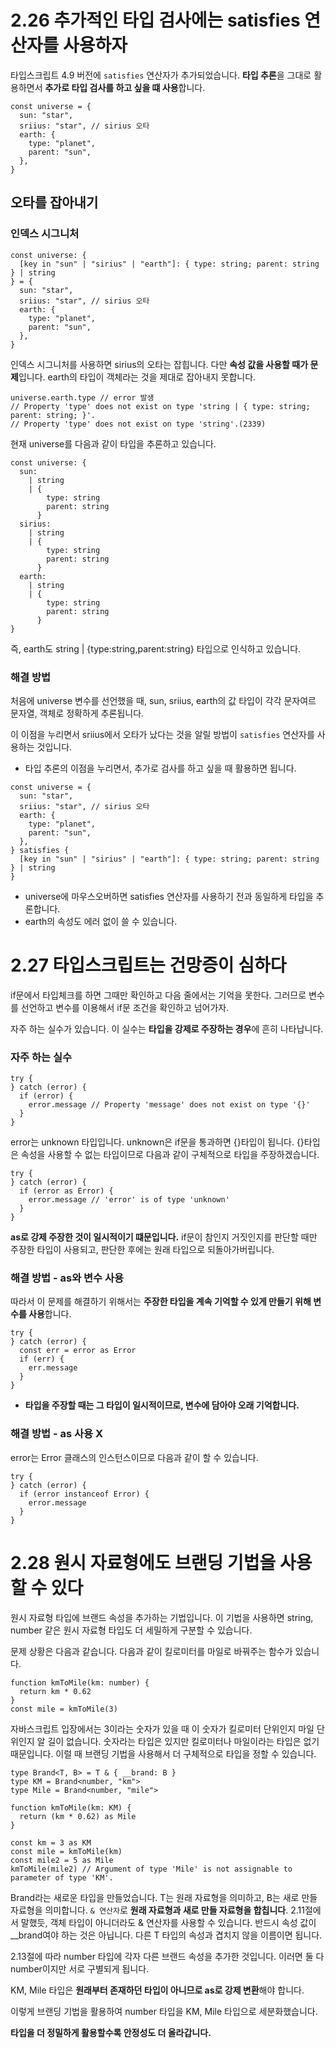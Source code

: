 # 2.26 추가적인 타입 검사에는 satisfies 연산자를 사용하자

타입스크립트 4.9 버전에 `satisfies` 연산자가 추가되었습니다. **타입 추론**을 그대로 활용하면서 **추가로 타입 검사를 하고 싶을 떄 사용**합니다.

```tsx
const universe = {
  sun: "star",
  sriius: "star", // sirius 오타
  earth: {
    type: "planet",
    parent: "sun",
  },
}
```

## 오타를 잡아내기

### 인덱스 시그니처

```tsx
const universe: {
  [key in "sun" | "sirius" | "earth"]: { type: string; parent: string } | string
} = {
  sun: "star",
  sriius: "star", // sirius 오타
  earth: {
    type: "planet",
    parent: "sun",
  },
}
```

인덱스 시그니처를 사용하면 sirius의 오타는 잡힙니다.
다만 **속성 값을 사용할 때가 문제**입니다. earth의 타입이 객체라는 것을 제대로 잡아내지 못합니다.

```tsx
universe.earth.type // error 발생
// Property 'type' does not exist on type 'string | { type: string; parent: string; }'.
// Property 'type' does not exist on type 'string'.(2339)
```

현재 universe를 다음과 같이 타입을 추론하고 있습니다.

```tsx
const universe: {
  sun:
    | string
    | {
        type: string
        parent: string
      }
  sirius:
    | string
    | {
        type: string
        parent: string
      }
  earth:
    | string
    | {
        type: string
        parent: string
      }
}
```

즉, earth도 string | {type:string,parent:string} 타입으로 인식하고 있습니다.

### 해결 방법

처음에 universe 변수를 선언했을 때, sun, sriius, earth의 값 타입이 각각 문자여르 문자열, 객체로 정확하게 추론됩니다.

이 이점을 누리면서 sriius에서 오타가 났다는 것을 알릴 방법이 `satisfies` 연산자를 사용하는 것입니다.

- 타입 추론의 이점을 누리면서, 추가로 검사를 하고 싶을 때 활용하면 됩니다.

```tsx
const universe = {
  sun: "star",
  sriius: "star", // sirius 오타
  earth: {
    type: "planet",
    parent: "sun",
  },
} satisfies {
  [key in "sun" | "sirius" | "earth"]: { type: string; parent: string } | string
}
```

- universe에 마우스오버하면 satisfies 연산자를 사용하기 전과 동일하게 타입을 추론합니다.
- earth의 속성도 에러 없이 쓸 수 있습니다.

# 2.27 타입스크립트는 건망증이 심하다

if문에서 타입체크를 하면 그때만 확인하고 다음 줄에서는 기억을 못한다.
그러므로 변수를 선언하고 변수를 이용해서 if문 조건을 확인하고 넘어가자.

자주 하는 실수가 있습니다. 이 실수는 **타입을 강제로 주장하는 경우**에 흔히 나타납니다.

### 자주 하는 실수

```tsx
try {
} catch (error) {
  if (error) {
    error.message // Property 'message' does not exist on type '{}'
  }
}
```

error는 unknown 타입입니다. unknown은 if문을 통과하면 {}타입이 됩니다. {}타입은 속성을 사용할 수 없는 타입이므로 다음과 같이 구체적으로 타입을 주장하겠습니다.

```tsx
try {
} catch (error) {
  if (error as Error) {
    error.message // 'error' is of type 'unknown'
  }
}
```

**as로 강제 주장한 것이 일시적이기 떄문입니다.** if문이 참인지 거짓인지를 판단할 때만 주장한 타입이 사용되고, 판단한 후에는 원래 타입으로 되돌아가버립니다.

### 해결 방법 - as와 변수 사용

따라서 이 문제를 해결하기 위해서는 **주장한 타입을 계속 기억할 수 있게 만들기 위해 변수를 사용**합니다.

```tsx
try {
} catch (error) {
  const err = error as Error
  if (err) {
    err.message
  }
}
```

- **타입을 주장할 때는 그 타입이 일시적이므로, 변수에 담아야 오래 기억합니다.**

### 해결 방법 - as 사용 X

error는 Error 클래스의 인스턴스이므로 다음과 같이 할 수 있습니다.

```tsx
try {
} catch (error) {
  if (error instanceof Error) {
    error.message
  }
}
```

# 2.28 원시 자료형에도 브랜딩 기법을 사용할 수 있다

원시 자료형 타입에 브랜드 속성을 추가하는 기법입니다. 이 기법을 사용하면 string, number 같은 원시 자료형 타입도 더 세밀하게 구분할 수 있습니다.

문제 상황은 다음과 같습니다. 다음과 같이 킬로미터를 마일로 바꿔주는 함수가 있습니다.

```tsx
function kmToMile(km: number) {
  return km * 0.62
}
const mile = kmToMile(3)
```

자바스크립트 입장에서는 3이라는 숫자가 있을 때 이 숫자가 킬로미터 단위인지 마일 단위인지 알 길이 없습니다. 숫자라는 타입은 있지만 킬로미터나 마일이라는 타입은 없기 때문입니다. 이럴 때 브랜딩 기법을 사용해서 더 구체적으로 타입을 정할 수 있습니다.

```tsx
type Brand<T, B> = T & { __brand: B }
type KM = Brand<number, "km">
type Mile = Brand<number, "mile">

function kmToMile(km: KM) {
  return (km * 0.62) as Mile
}

const km = 3 as KM
const mile = kmToMile(km)
const mile2 = 5 as Mile
kmToMile(mile2) // Argument of type 'Mile' is not assignable to parameter of type 'KM'.
```

Brand라는 새로운 타입을 만들었습니다. T는 원래 자료형을 의미하고, B는 새로 만들 자료형을 의미합니다. `& 연산자`로 **원래 자료형과 새로 만들 자료형을 합칩니다**. 2.11절에서 말했듯, 객체 타입이 아니더라도 & 연산자를 사용할 수 있습니다. 반드시 속성 값이 \_\_brand여야 하는 것은 아닙니다. 다른 T 타입의 속성과 겹치지 않을 이름이면 됩니다.

2.13절에 따라 number 타입에 각자 다른 브랜드 속성을 추가한 것입니다. 이러면 둘 다 number이지만 서로 구별되게 됩니다.

KM, Mile 타입은 **원래부터 존재하던 타입이 아니므로 as로 강제 변환**해야 합니다.

이렇게 브랜딩 기법을 활용하여 number 타입을 KM, Mile 타입으로 세분화했습니다.

**타입을 더 정밀하게 활용할수록 안정성도 더 올라갑니다.**
